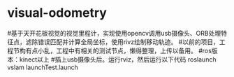# visual-odometry
#基于天开花板视觉的视觉里程计，实现使用opencv调用usb摄像头、ORB处理特征点，滤除错误匹配并计算全局坐标，使用rivz绘制移动轨迹。 
#以前的项目，工程节构有点小乱，工程中有相关的测试节点，懒得整理，上传以备用。
#ros版本：kinect以上
#插上usb摄像头后。运行rviz，然后运行以下代码
roslaunch vslam launchTest.launch
